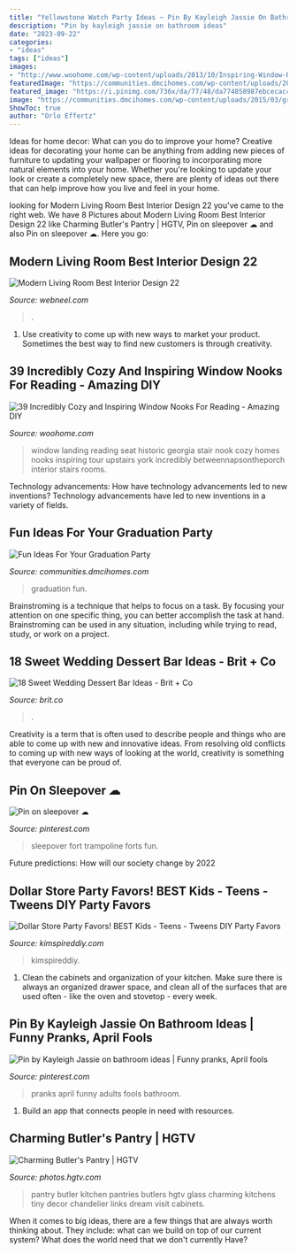 ```yaml
---
title: "Yellowstone Watch Party Ideas ~ Pin By Kayleigh Jassie On Bathroom Ideas"
description: "Pin by kayleigh jassie on bathroom ideas"
date: "2023-09-22"
categories:
- "ideas"
tags: ["ideas"]
images:
- "http://www.woohome.com/wp-content/uploads/2013/10/Inspiring-Window-Reading-Nook-24-2.jpg"
featuredImage: "https://communities.dmcihomes.com/wp-content/uploads/2015/03/graduation-food-ideas.jpg"
featured_image: "https://i.pinimg.com/736x/da/77/48/da774858987ebcecac4d5fced679c5e5.jpg"
image: "https://communities.dmcihomes.com/wp-content/uploads/2015/03/graduation-food-ideas.jpg"
ShowToc: true
author: "Orlo Effertz"
---
```



Ideas for home decor: What can you do to improve your home?
Creative ideas for decorating your home can be anything from adding new pieces of furniture to updating your wallpaper or flooring to incorporating more natural elements into your home. Whether you're looking to update your look or create a completely new space, there are plenty of ideas out there that can help improve how you live and feel in your home.

	

		
looking for Modern Living Room Best Interior Design 22 you've came to the right web. We have 8 Pictures about Modern Living Room Best Interior Design 22 like Charming Butler&#039;s Pantry | HGTV, Pin on sleepover ☁ and also Pin on sleepover ☁. Here you go:
		
    
## Modern Living Room Best Interior Design 22

<img loading=lazy src="https://webneel.com/daily/sites/default/files/images/daily/07-2013/22-modern-living-room-best-interior-design.jpg" onerror="this.onerror=null;this.src='https://tse2.mm.bing.net/th?id=OIP.hc0LuvpjewmgL-ysUqwLkwHaFj&amp;pid=15.1';" alt="Modern Living Room Best Interior Design 22">

_Source: webneel.com_

>. 

	

1. Use creativity to come up with new ways to market your product. Sometimes the best way to find new customers is through creativity.

    
## 39 Incredibly Cozy And Inspiring Window Nooks For Reading - Amazing DIY

<img loading=lazy src="http://www.woohome.com/wp-content/uploads/2013/10/Inspiring-Window-Reading-Nook-24-2.jpg" onerror="this.onerror=null;this.src='https://tse3.mm.bing.net/th?id=OIP.OBlrXlCc5k2Fu6nE9UKHRQHaLH&amp;pid=15.1';" alt="39 Incredibly Cozy and Inspiring Window Nooks For Reading - Amazing DIY">

_Source: woohome.com_

>window landing reading seat historic georgia stair nook cozy homes nooks inspiring tour upstairs york incredibly betweennapsontheporch interior stairs rooms. 

	

Technology advancements: How have technology advancements led to new inventions?
Technology advancements have led to new inventions in a variety of fields.

    
## Fun Ideas For Your Graduation Party

<img loading=lazy src="https://communities.dmcihomes.com/wp-content/uploads/2015/03/graduation-food-ideas.jpg" onerror="this.onerror=null;this.src='https://tse3.mm.bing.net/th?id=OIP.UHToK7XT43exBI32VBc7rgHaJ3&amp;pid=15.1';" alt="Fun Ideas For Your Graduation Party">

_Source: communities.dmcihomes.com_

>graduation fun. 

	

Brainstroming is a technique that helps to focus on a task. By focusing your attention on one specific thing, you can better accomplish the task at hand. Brainstroming can be used in any situation, including while trying to read, study, or work on a project.

    
## 18 Sweet Wedding Dessert Bar Ideas - Brit + Co

<img loading=lazy src="https://www.brit.co/media-library/eyJhbGciOiJIUzI1NiIsInR5cCI6IkpXVCJ9.eyJpbWFnZSI6Imh0dHBzOi8vYXNzZXRzLnJibC5tcy8yMTcxNjgwMC9vcmlnaW4uanBnIiwiZXhwaXJlc19hdCI6MTYzNTE5ODI5Nn0.LP7SxOrCUoPEFhSqCLa8Pb1_qVr3Zb9FHVdAXsu29k4/image.jpg?width=1500&amp;coordinates=80%2C0%2C81%2C0&amp;height=2000" onerror="this.onerror=null;this.src='https://tse3.mm.bing.net/th?id=OIP.GIDZwbYRt6pkS0KPTXohMAHaI1&amp;pid=15.1';" alt="18 Sweet Wedding Dessert Bar Ideas - Brit + Co">

_Source: brit.co_

>. 

	

Creativity is a term that is often used to describe people and things who are able to come up with new and innovative ideas. From resolving old conflicts to coming up with new ways of looking at the world, creativity is something that everyone can be proud of.

    
## Pin On Sleepover ☁

<img loading=lazy src="https://i.pinimg.com/736x/4d/58/7a/4d587a4990ae82f9153634d9db304fc7.jpg" onerror="this.onerror=null;this.src='https://tse3.mm.bing.net/th?id=OIP.DktDm2pRmFWJiGiAOJXaOwHaJ3&amp;pid=15.1';" alt="Pin on sleepover ☁">

_Source: pinterest.com_

>sleepover fort trampoline forts fun. 

	

Future predictions: How will our society change by 2022
 

    
## Dollar Store Party Favors! BEST Kids - Teens - Tweens DIY Party Favors

<img loading=lazy src="https://kimspireddiy.com/wp-content/uploads/2020/01/party-favors-dollar-store-candy_teens_tweens-1-1.jpg" onerror="this.onerror=null;this.src='https://tse1.mm.bing.net/th?id=OIP.0NU1yj_AoCz_slXpb9qTzQHaOd&amp;pid=15.1';" alt="Dollar Store Party Favors! BEST Kids - Teens - Tweens DIY Party Favors">

_Source: kimspireddiy.com_

>kimspireddiy. 

	

1. Clean the cabinets and organization of your kitchen. Make sure there is always an organized drawer space, and clean all of the surfaces that are used often - like the oven and stovetop - every week.

    
## Pin By Kayleigh Jassie On Bathroom Ideas | Funny Pranks, April Fools

<img loading=lazy src="https://i.pinimg.com/736x/da/77/48/da774858987ebcecac4d5fced679c5e5.jpg" onerror="this.onerror=null;this.src='https://tse3.mm.bing.net/th?id=OIP.LlENPocNC7BLpJWE9un-cAHaNK&amp;pid=15.1';" alt="Pin by Kayleigh Jassie on bathroom ideas | Funny pranks, April fools">

_Source: pinterest.com_

>pranks april funny adults fools bathroom. 

	

1. Build an app that connects people in need with resources.

    
## Charming Butler&#039;s Pantry | HGTV

<img loading=lazy src="https://hgtvhome.sndimg.com/content/dam/images/hgtv/fullset/2015/6/15/1/David-Stimmel_Villanova-White-Kitchen_3.jpg.rend.hgtvcom.966.1352.suffix/1434400861094.jpeg" onerror="this.onerror=null;this.src='https://tse2.mm.bing.net/th?id=OIP.jXGnUioqXwkjgeTDZjfmFwHaKX&amp;pid=15.1';" alt="Charming Butler&#039;s Pantry | HGTV">

_Source: photos.hgtv.com_

>pantry butler kitchen pantries butlers hgtv glass charming kitchens tiny decor chandelier links dream visit cabinets. 

	

When it comes to big ideas, there are a few things that are always worth thinking about. They include: what can we build on top of our current system? What does the world need that we don't currently Have?

